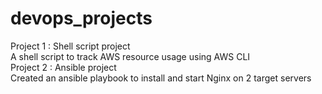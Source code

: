 # devops_projects

Project 1 : Shell script project\
A shell script to track AWS resource usage using AWS CLI\
Project 2 : Ansible project\
Created an ansible playbook to install and start Nginx on 2 target servers
